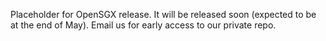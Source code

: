 Placeholder for OpenSGX release. It will be released soon (expected to be at the end of May). Email us for early access to our private repo.
